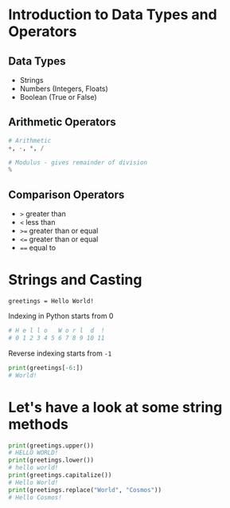# Introduction to Data Types and Operators

## Data Types
- Strings
- Numbers (Integers, Floats)
- Boolean (True or False)

## Arithmetic Operators

```python
# Arithmetic
+, -, *, /

# Modulus - gives remainder of division
%
```

## Comparison Operators

- `>` greater than
- `<` less than
- `>=` greater than or equal
- `<=` greater than or equal
- `==` equal to 



# Strings and Casting

`greetings = Hello World!`

Indexing in Python starts from 0
```python
# H e l l o   W o r l  d  !
# 0 1 2 3 4 5 6 7 8 9 10 11

```
Reverse indexing starts from `-1`
```python
print(greetings[-6:])
# World!
```

# Let's have a look at some string methods

```python 
print(greetings.upper())
# HELLO WORLD!
print(greetings.lower())
# hello world!
print(greetings.capitalize())
# Hello World!
print(greetings.replace("World", "Cosmos"))
# Hello Cosmos!
```


